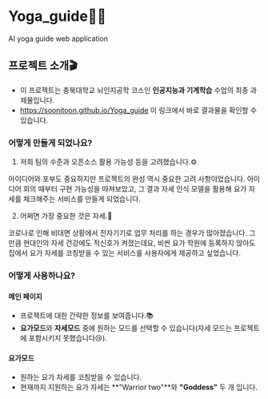 # Yoga_guide🧘‍♀️
AI yoga guide web application

## 프로젝트 소개🎬

- 이 프로젝트는 충북대학교 뇌인지공학 코스인 **인공지능과 기계학습** 수업의 최종 과제물입니다.
- https://soonitoon.github.io/Yoga_guide 이 링크에서 바로 결과물을 확인할 수 있습니다.

### 어떻게 만들게 되었나요?

1. 저희 팀의 수준과 오픈소스 활용 가능성 등을 고려했습니다.⚙️

아이디어와 포부도 중요하지만 프로젝트의 완성 역시 중요한 고려 사항이었습니다. 아이디어 회의 때부터 구현 가능성을 따져보았고, 그 결과 자세 인식 모델을 활용해 요가 자세를 체크해주는 서비스를 만들게 되었습니다.

2. 어쩌면 가장 중요한 것은 자세.🧘

코로나로 인해 비대면 상황에서 전자기기로 업무 처리를 하는 경우가 많아졌습니다. 그만큼 현대인의 자세 건강에도 적신호가 켜졌는데요, 비싼 요가 학원에 등록하지 않아도 집에서 요가 자세를 코칭받을 수 있는 서비스를 사용자에게 제공하고 싶었습니다.

### 어떻게 사용하나요?

#### 메인 페이지

- 프로젝트에 대한 간략한 정보를 보여줍니다.📚
- **요가모드**와 **자세모드** 중에 원하는 모드를 선택할 수 있습니다(자세 모드는 프로젝트에 포함시키지 못했습니다😢).

#### 요가모드

- 원하는 요가 자세를 코칭받을 수 있습니다.
- 현재까지 지원하는 요가 자세는 **"Warrior two"**와 **"Goddess"** 두 개 입니다.